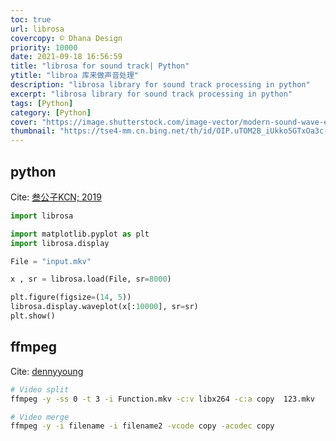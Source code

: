 ```yaml
---
toc: true
url: librosa
covercopy: © Dhana Design
priority: 10000
date: 2021-09-18 16:56:59
title: "librosa for sound track| Python"
ytitle: "libroa 库来做声音处理"
description: "librosa library for sound track processing in python"
excerpt: "librosa library for sound track processing in python"
tags: [Python]
category: [Python]
cover: "https://image.shutterstock.com/image-vector/modern-sound-wave-equalizer-vector-600w-1711177093.jpg"
thumbnail: "https://tse4-mm.cn.bing.net/th/id/OIP.uTOM2B_iUkko5GTxOa3c-wAAAA"
---
```


## python
Cite: [叁公子KCN; 2019](http://nladuo.github.io/2019/08/31/%E4%BD%BF%E7%94%A8Python%E5%AF%B9%E9%9F%B3%E9%A2%91%E8%BF%9B%E8%A1%8C%E7%89%B9%E5%BE%81%E6%8F%90%E5%8F%96/)

```python
import librosa

import matplotlib.pyplot as plt
import librosa.display

File = "input.mkv"

x , sr = librosa.load(File, sr=8000)

plt.figure(figsize=(14, 5))
librosa.display.waveplot(x[:10000], sr=sr)
plt.show()
```


## ffmpeg

Cite: [dennyyoung](https://zhuanlan.zhihu.com/p/97914917)

```bash
# Video split
ffmpeg -y -ss 0 -t 3 -i Function.mkv -c:v libx264 -c:a copy  123.mkv

# Video merge
ffmpeg -y -i filename -i filename2 -vcode copy -acodec copy
```
